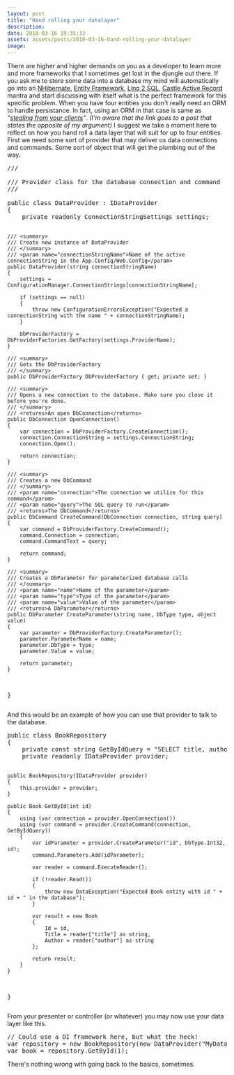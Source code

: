 ```yaml
---
layout: post
title: "Hand rolling your datalayer"
description:
date: 2010-03-16 19:35:33
assets: assets/posts/2010-03-16-hand-rolling-your-datalayer
image: 
---
```


<p>There are higher and higher demands on you as a developer to learn more and more frameworks that I sometimes get lost in the djungle out there. If you ask me to store some data into a database my mind will automatically go into an <a href="http://www.nhforge.org/">NHibernate</a>, <a href="http://msdn.microsoft.com/en-us/library/aa697427(VS.80).aspx">Entity Framework</a>, <a href="http://msdn.microsoft.com/en-us/library/bb425822.aspx">Linq 2 SQL</a>, <a href="http://www.castleproject.org/activerecord/index.html">Castle Active Record</a> mantra and start discussing with itself what is the perfect framework for this specific problem.  When you have four entities you don't really need an ORM to handle persistance. In fact, using an ORM in that case is same as <em>"<a href="http://ayende.com/Blog/archive/2009/08/15/the-least-common-denominator-approach.aspx">stealing from your clients</a>"</em>. <em>(I'm aware that the link goes to a post that states the opposite of my argument)</em> I suggest we take a moment here to reflect on how you hand roll a data layer that will suit for up to four entities.  First we need some sort of provider that may deliver us data connections and commands. Some sort of object that will get the plumbing out of the way.</p>
<pre class="brush:csharp">/// <summary>
/// Provider class for the database connection and command
/// </summary>
public class DataProvider : IDataProvider
{
    private readonly ConnectionStringSettings settings;

    /// <summary>
    /// Create new instance of DataProvider
    /// </summary>
    /// <param name="connectionStringName">Name of the active connectionString in the App.Config/Web.Config</param>
    public DataProvider(string connectionStringName)
    {
        settings = ConfigurationManager.ConnectionStrings[connectionStringName];

        if (settings == null)
        {
            throw new ConfigurationErrorsException("Expected a connectionString with the name " + connectionStringName);
        }

        DbProviderFactory = DbProviderFactories.GetFactory(settings.ProviderName);
    }

    /// <summary>
    /// Gets the DbProviderFactory
    /// </summary>
    public DbProviderFactory DbProviderFactory { get; private set; }

    /// <summary>
    /// Opens a new connection to the database. Make sure you close it before you're done.
    /// </summary>
    /// <returns>An open DbConnection</returns>
    public DbConnection OpenConnection()
    {
        var connection = DbProviderFactory.CreateConnection();
        connection.ConnectionString = settings.ConnectionString;
        connection.Open();

        return connection;
    }

    /// <summary>
    /// Creates a new DbCommand
    /// </summary>
    /// <param name="connection">The connection we utilize for this command</param>
    /// <param name="query">The SQL query to run</param>
    /// <returns>The DbCommand</returns>
    public DbCommand CreateCommand(DbConnection connection, string query)
    {
        var command = DbProviderFactory.CreateCommand();
        command.Connection = connection;
        command.CommandText = query;

        return command;
    }

    /// <summary>
    /// Creates a DbParameter for parameterized database calls
    /// </summary>
    /// <param name="name">Name of the parameter</param>
    /// <param name="type">Type of the parameter</param>
    /// <param name="value">Value of the parameter</param>
    /// <returns>A DbParameter</returns>
    public DbParameter CreateParameter(string name, DbType type, object value)
    {
        var parameter = DbProviderFactory.CreateParameter();
        parameter.ParameterName = name;
        parameter.DbType = type;
        parameter.Value = value;

        return parameter;
    }
}</pre>
<p>And this would be an example of how you can use that provider to talk to the database.</p>
<pre class="brush:csharp">public class BookRepository
{
    private const string GetByIdQuery = "SELECT title, author FROM books WHERE id=@id";
    private readonly IDataProvider provider;

    public BookRepository(IDataProvider provider)
    {
        this.provider = provider;
    }

    public Book GetById(int id)
    {
        using (var connection = provider.OpenConnection())
        using (var command = provider.CreateCommand(connection, GetByIdQuery))
        {
            var idParameter = provider.CreateParameter("id", DbType.Int32, id);
            command.Parameters.Add(idParameter);

            var reader = command.ExecuteReader();

            if (!reader.Read())
            {
                throw new DataException("Expected Book entity with id " + id + " in the database");
            }

            var result = new Book
            {
                Id = id,
                Title = reader["title"] as string,
                Author = reader["author"] as string
            };

            return result;
        }
    }
}</pre>
<p>From your presenter or controller (or whatever) you may now use your data layer like this.</p>
<pre class="brush:csharp">// Could use a DI framework here, but what the heck!
var repository = new BookRepository(new DataProvider("MyDatabaseConnection"));
var book = repository.GetById(1);</pre>
<p>There's nothing wrong with going back to the basics, sometimes.</p>
